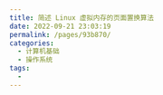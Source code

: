 ```yaml
---
title: 简述 Linux 虚拟内存的页面置换算法
date: 2022-09-21 23:03:19
permalink: /pages/93b870/
categories:
  - 计算机基础
  - 操作系统
tags:
  - 
---
```

